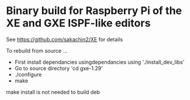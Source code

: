# Binary build for Raspberry Pi of the XE and GXE ISPF-like editors

See https://github.com/sakachin2/XE for details



To rebuild from source ...

- First install dependancies usingdependancies using  './install_dev_libs'
- Go to source directory  'cd gxe-1.29'
- ./configure
- make

make install is not needed to build deb


